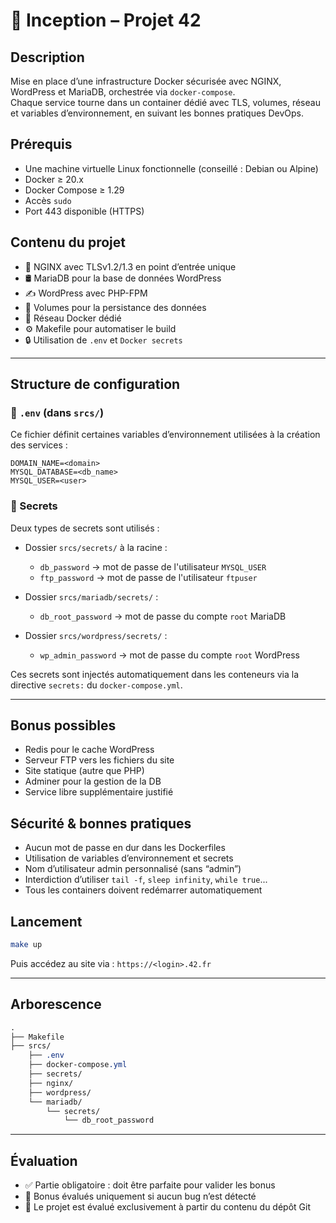 # 🐳 Inception – Projet 42

## Description
Mise en place d’une infrastructure Docker sécurisée avec NGINX, WordPress et MariaDB, orchestrée via `docker-compose`.  
Chaque service tourne dans un container dédié avec TLS, volumes, réseau et variables d’environnement, en suivant les bonnes pratiques DevOps.

## Prérequis

- Une machine virtuelle Linux fonctionnelle (conseillé : Debian ou Alpine)
- Docker ≥ 20.x
- Docker Compose ≥ 1.29
- Accès `sudo`
- Port 443 disponible (HTTPS)

## Contenu du projet

- 🔐 NGINX avec TLSv1.2/1.3 en point d’entrée unique
- 🛢️ MariaDB pour la base de données WordPress
- ✍️ WordPress avec PHP-FPM
- 📁 Volumes pour la persistance des données
- 🧩 Réseau Docker dédié
- ⚙️ Makefile pour automatiser le build
- 🔒 Utilisation de `.env` et `Docker secrets`

---

## Structure de configuration

### 🔧 `.env` (dans `srcs/`)

Ce fichier définit certaines variables d’environnement utilisées à la création des services :
```env
DOMAIN_NAME=<domain>
MYSQL_DATABASE=<db_name>
MYSQL_USER=<user>
```

### 🔐 Secrets

Deux types de secrets sont utilisés :

- Dossier `srcs/secrets/` à la racine :
  - `db_password` → mot de passe de l'utilisateur `MYSQL_USER`
  - `ftp_password` → mot de passe de l'utilisateur `ftpuser`

- Dossier `srcs/mariadb/secrets/` :
  - `db_root_password` → mot de passe du compte `root` MariaDB

- Dossier `srcs/wordpress/secrets/` :
  - `wp_admin_password` → mot de passe du compte `root` WordPress

Ces secrets sont injectés automatiquement dans les conteneurs via la directive `secrets:` du `docker-compose.yml`.

---

## Bonus possibles

- Redis pour le cache WordPress
- Serveur FTP vers les fichiers du site
- Site statique (autre que PHP)
- Adminer pour la gestion de la DB
- Service libre supplémentaire justifié

## Sécurité & bonnes pratiques

- Aucun mot de passe en dur dans les Dockerfiles
- Utilisation de variables d’environnement et secrets
- Nom d’utilisateur admin personnalisé (sans “admin”)
- Interdiction d’utiliser `tail -f`, `sleep infinity`, `while true`...
- Tous les containers doivent redémarrer automatiquement

## Lancement

```bash
make up
```
Puis accédez au site via : `https://<login>.42.fr`

---

## Arborescence

```css
.
├── Makefile
├── srcs/
    ├── .env
    ├── docker-compose.yml
    ├── secrets/
    ├── nginx/
    ├── wordpress/
    └── mariadb/
        └── secrets/
            └── db_root_password
```

---

## Évaluation

- ✅ Partie obligatoire : doit être parfaite pour valider les bonus
- 🧠 Bonus évalués uniquement si aucun bug n’est détecté
- 📁 Le projet est évalué exclusivement à partir du contenu du dépôt Git